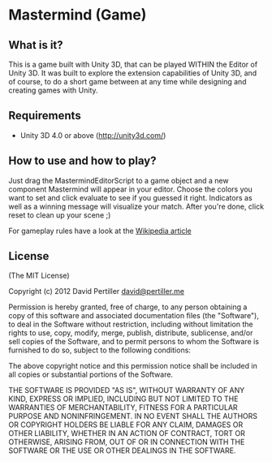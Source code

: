 Mastermind (Game)
======
What is it?
------------
This is a game built with Unity 3D, that can be played WITHIN the Editor of Unity 3D.
It was built to explore the extension capabilities of Unity 3D, and of course, to do a short game between at any time while designing and creating games with Unity.

Requirements
------------
* Unity 3D 4.0 or above (http://unity3d.com/)

How to use and how to play?
------------
Just drag the MastermindEditorScript to a game object and a new component Mastermind will appear in your editor.
Choose the colors you want to set and click evaluate to see if you guessed it right. Indicators as well as a winning message will visualize your match. After you're done, click reset to clean up your scene ;)

For gameplay rules have a look at the [Wikipedia article](http://en.wikipedia.org/wiki/Mastermind_%28board_game%29#Gameplay_and_rules)

License
------------
(The MIT License)

Copyright (c) 2012 David Pertiller <david@pertiller.me>

Permission is hereby granted, free of charge, to any person obtaining a copy of this software and associated documentation files (the "Software"), to deal in the Software without restriction, including without limitation the rights to use, copy, modify, merge, publish, distribute, sublicense, and/or sell copies of the Software, and to permit persons to whom the Software is furnished to do so, subject to the following conditions:

The above copyright notice and this permission notice shall be included in all copies or substantial portions of the Software.

THE SOFTWARE IS PROVIDED "AS IS", WITHOUT WARRANTY OF ANY KIND, EXPRESS OR IMPLIED, INCLUDING BUT NOT LIMITED TO THE WARRANTIES OF MERCHANTABILITY, FITNESS FOR A PARTICULAR PURPOSE AND NONINFRINGEMENT. IN NO EVENT SHALL THE AUTHORS OR COPYRIGHT HOLDERS BE LIABLE FOR ANY CLAIM, DAMAGES OR OTHER LIABILITY, WHETHER IN AN ACTION OF CONTRACT, TORT OR OTHERWISE, ARISING FROM, OUT OF OR IN CONNECTION WITH THE SOFTWARE OR THE USE OR OTHER DEALINGS IN THE SOFTWARE.